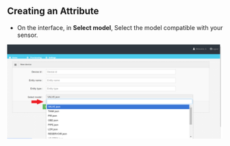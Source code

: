 ## Creating an Attribute

- On the interface, in **Select model**, Select the model compatible with your sensor. 

![](img/7.png)

<br>

